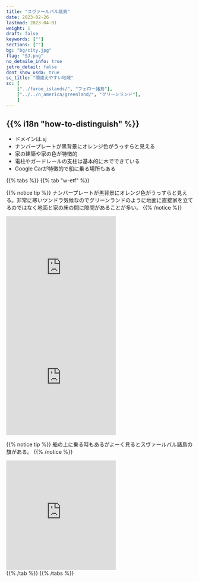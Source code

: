 ```yaml
---
title: "スヴァールバル諸島"
date: 2023-02-26
lastmod: 2023-04-01
weight: 1
draft: false
keywords: [""]
sections: [""]
bg: "bg/city.jpg"
flag: "SJ.png"
no_detaile_info: true
jetro_detail: false
dont_show_usda: true
sc_title: "間違えやすい地域"
sc: [
    ["../faroe_islands/", "フェロー諸島"],
    ["../../n_america/greenland/", "グリーンランド"],
    ]
---
```


<div class="main-desciption country-description">
    <h2 class="section-title">{{% i18n "how-to-distinguish" %}}</h2>
    <ul class="rule-list">
        <li>ドメインは<span class="quiz">.sj</span></li>
        <li>ナンバープレートが<span class="quiz">黒背景にオレンジ色</span>がうっすらと見える</li>
        <li>家の建築や家の色が特徴的</li>
        <li>電柱やガードレールの支柱は基本的に木でできている</li>
        <li>Google Carが特徴的で船に乗る場所もある</li>
    </ul>
</div>

{{% tabs  %}}
{{% tab "w-etf" %}}

{{% notice tip %}}
ナンバープレートが<span class="quiz">黒背景にオレンジ色</span>がうっすらと見える。非常に寒いツンドラ気候なのでグリーンランドのように地面に直接家を立てるのではなく地面と家の床の間に隙間があることが多い。
{{% /notice %}}

<div class="googlemap-if">
<iframe src="https://www.google.com/maps/embed?pb=!4v1683380604908!6m8!1m7!1s39SmFAyxzzl2Nht0IshIRQ!2m2!1d78.22409211782694!2d15.63796797600673!3f35.42896380071371!4f-15.668135505178128!5f2.8250272445652915" width="295" height="295" style="border:0;" allowfullscreen="" loading="lazy" referrerpolicy="no-referrer-when-downgrade"></iframe>
<iframe src="https://www.google.com/maps/embed?pb=!4v1683380794693!6m8!1m7!1s2CnWYpFXiIkYa9-mZo1N3Q!2m2!1d78.21615498652524!2d15.63422913983318!3f118.46309589545005!4f9.068087069865896!5f1.4720554450926473" width="295" height="295" style="border:0;" allowfullscreen="" loading="lazy" referrerpolicy="no-referrer-when-downgrade"></iframe>
</div>

{{% notice tip %}}
船の上に乗る時もあるがよーく見るとスヴァールバル諸島の旗がある。
{{% /notice %}}
<div class="googlemap-if">
<iframe src="https://www.google.com/maps/embed?pb=!4v1683534840459!6m8!1m7!1sHa6f6NW3pVHEeWwL5YhBKQ!2m2!1d79.54418535780721!2d13.49684876618249!3f224.48773307977203!4f-11.315566756290295!5f3.325193203789971" width="295" height="295" style="border:0;" allowfullscreen="" loading="lazy" referrerpolicy="no-referrer-when-downgrade"></iframe>
</div>
{{% /tab %}}
{{% /tabs %}}
